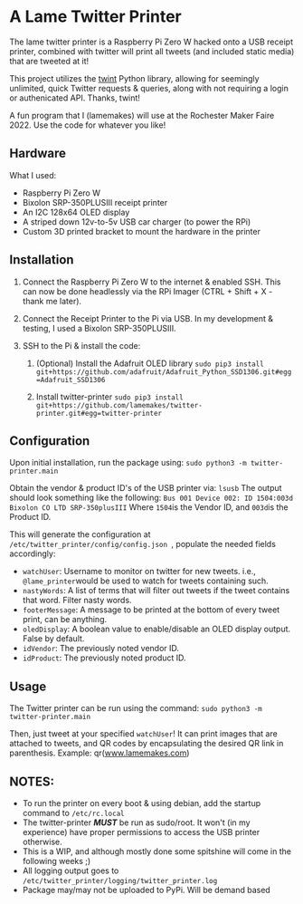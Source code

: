 # A Lame Twitter Printer

The lame twitter printer is a Raspberry Pi Zero W hacked onto a USB receipt printer, combined with twitter will print all tweets (and included static media) that are tweeted at it!

This project utilizes the [twint](https://github.com/twintproject/twint) Python library, allowing for seemingly unlimited, quick Twitter requests & queries, along with not requiring a login or authenicated API. Thanks, twint!

A fun program that I (lamemakes) will use at the Rochester Maker Faire 2022. Use the code for whatever you like!


## Hardware

What I used:
- Raspberry Pi Zero W
- Bixolon SRP-350PLUSIII receipt printer
- An I2C 128x64 OLED display
- A striped down 12v-to-5v USB car charger (to power the RPi)
- Custom 3D printed bracket to mount the hardware in the printer


## Installation

1. Connect the Raspberry Pi Zero W to the internet & enabled SSH. This can now be done headlessly via the RPi Imager (CTRL + Shift + X - thank me later).

2. Connect the Receipt Printer to the Pi via USB. In my development & testing, I used a Bixolon SRP-350PLUSIII.

3. SSH to the Pi & install the code:

    1. (Optional) Install the Adafruit OLED library ```sudo pip3 install git+https://github.com/adafruit/Adafruit_Python_SSD1306.git#egg=Adafruit_SSD1306```

    2. Install twitter-printer  ```sudo pip3 install git+https://github.com/lamemakes/twitter-printer.git#egg=twitter-printer```


## Configuration

Upon initial installation, run the package using:
```sudo python3 -m twitter-printer.main```

Obtain the vendor & product ID's of the USB printer via:
```lsusb```
The output should look something like the following:
```Bus 001 Device 002: ID 1504:003d Bixolon CO LTD SRP-350plusIII```
Where ```1504```is the Vendor ID, and ```003d```is the Product ID.


This will generate the configuration at ```/etc/twitter_printer/config/config.json ```, populate the needed fields accordingly:
- ```watchUser```: Username to monitor on twitter for new tweets. i.e., ```@lame_printer```would be used to watch for tweets containing such.
- ```nastyWords```: A list of terms that will filter out tweets if the tweet contains that word. Filter nasty words.
- ```footerMessage```: A message to be printed at the bottom of every tweet print, can be anything.
- ```oledDisplay```: A boolean value to enable/disable an OLED display output. False by default.
- ```idVendor```: The previously noted vendor ID.
- ```idProduct```: The previously noted product ID.


## Usage

The Twitter printer can be run using the command:
```sudo python3 -m twitter-printer.main```

Then, just tweet at your specified ```watchUser```! 
It can print images that are attached to tweets, and QR codes by encapsulating the desired QR link in parenthesis. Example: qr(www.lamemakes.com)


## NOTES:

- To run the printer on every boot & using debian, add the startup command to ```/etc/rc.local```
- The twitter-printer **_MUST_** be run as sudo/root. It won't (in my experience) have proper permissions to access the USB printer otherwise.
- This is a WIP, and although mostly done some spitshine will come in the following weeks ;)
- All logging output goes to ```/etc/twitter_printer/logging/twitter_printer.log```
- Package may/may not be uploaded to PyPi. Will be demand based

